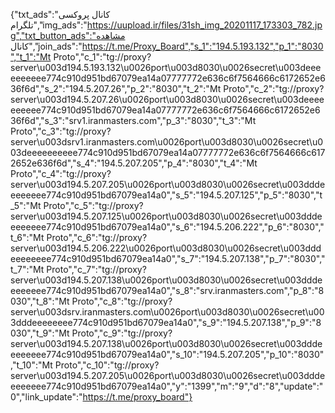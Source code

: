 {"txt_ads":"کانال پروکسی تلگرام","img_ads":"https://uupload.ir/files/31sh_img_20201117_173303_782.jpg","txt_button_ads":"مشاهده کانال","join_ads":"https://t.me/Proxy_Board","s_1":"194.5.193.132","p_1":"8030","t_1":"Mt Proto","c_1":"tg://proxy?server\u003d194.5.193.132\u0026port\u003d8030\u0026secret\u003deeeeeeeeee774c910d951bd67079ea14a07777772e636c6f7564666c6172652e636f6d","s_2":"194.5.207.26","p_2":"8030","t_2":"Mt Proto","c_2":"tg://proxy?server\u003d194.5.207.26\u0026port\u003d8030\u0026secret\u003deeeeeeeeee774c910d951bd67079ea14a07777772e636c6f7564666c6172652e636f6d","s_3":"srv1.iranmasters.com","p_3":"8030","t_3":"Mt Proto","c_3":"tg://proxy?server\u003dsrv1.iranmasters.com\u0026port\u003d8030\u0026secret\u003deeeeeeeeee774c910d951bd67079ea14a07777772e636c6f7564666c6172652e636f6d","s_4":"194.5.207.205","p_4":"8030","t_4":"Mt Proto","c_4":"tg://proxy?server\u003d194.5.207.205\u0026port\u003d8030\u0026secret\u003dddeeeeeeee774c910d951bd67079ea14a0","s_5":"194.5.207.125","p_5":"8030","t_5":"Mt Proto","c_5":"tg://proxy?server\u003d194.5.207.125\u0026port\u003d8030\u0026secret\u003dddeeeeeeee774c910d951bd67079ea14a0","s_6":"194.5.206.222","p_6":"8030","t_6":"Mt Proto","c_6":"tg://proxy?server\u003d194.5.206.222\u0026port\u003d8030\u0026secret\u003dddeeeeeeee774c910d951bd67079ea14a0","s_7":"194.5.207.138","p_7":"8030","t_7":"Mt Proto","c_7":"tg://proxy?server\u003d194.5.207.138\u0026port\u003d8030\u0026secret\u003dddeeeeeeee774c910d951bd67079ea14a0","s_8":"srv.iranmasters.com","p_8":"8030","t_8":"Mt Proto","c_8":"tg://proxy?server\u003dsrv.iranmasters.com\u0026port\u003d8030\u0026secret\u003dddeeeeeeee774c910d951bd67079ea14a0","s_9":"194.5.207.138","p_9":"8030","t_9":"Mt Proto","c_9":"tg://proxy?server\u003d194.5.207.138\u0026port\u003d8030\u0026secret\u003dddeeeeeeee774c910d951bd67079ea14a0","s_10":"194.5.207.205","p_10":"8030","t_10":"Mt Proto","c_10":"tg://proxy?server\u003d194.5.207.205\u0026port\u003d8030\u0026secret\u003dddeeeeeeee774c910d951bd67079ea14a0","y":"1399","m":"9","d":"8","update":"0","link_update":"https://t.me/proxy_board"}

